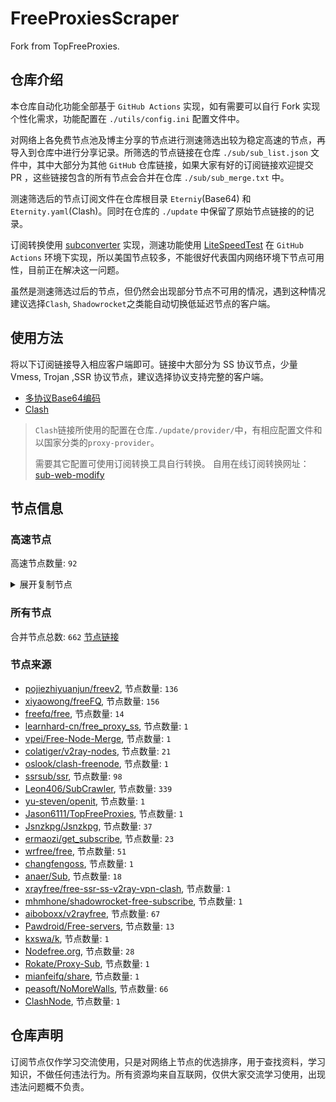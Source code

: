 # FreeProxiesScraper

Fork from TopFreeProxies.

## 仓库介绍
本仓库自动化功能全部基于 `GitHub Actions` 实现，如有需要可以自行 Fork 实现个性化需求，功能配置在 `./utils/config.ini` 配置文件中。

对网络上各免费节点池及博主分享的节点进行测速筛选出较为稳定高速的节点，再导入到仓库中进行分享记录。所筛选的节点链接在仓库 `./sub/sub_list.json` 文件中，其中大部分为其他 `GitHub` 仓库链接，如果大家有好的订阅链接欢迎提交 PR ，这些链接包含的所有节点会合并在仓库 `./sub/sub_merge.txt` 中。

测速筛选后的节点订阅文件在仓库根目录 `Eterniy`(Base64) 和 `Eternity.yaml`(Clash)。同时在仓库的 `./update` 中保留了原始节点链接的的记录。

订阅转换使用 [subconverter](https://github.com/tindy2013/subconverter) 实现，测速功能使用 [LiteSpeedTest](https://github.com/xxf098/LiteSpeedTest) 在 `GitHub Actions` 环境下实现，所以美国节点较多，不能很好代表国内网络环境下节点可用性，目前正在解决这一问题。

虽然是测速筛选过后的节点，但仍然会出现部分节点不可用的情况，遇到这种情况建议选择`Clash`, `Shadowrocket`之类能自动切换低延迟节点的客户端。

## 使用方法
将以下订阅链接导入相应客户端即可。链接中大部分为 SS 协议节点，少量 Vmess, Trojan ,SSR 协议节点，建议选择协议支持完整的客户端。

- [多协议Base64编码](https://raw.githubusercontent.com/caijh/FreeProxiesScraper/master/Eternity)
- [Clash](https://raw.githubusercontent.com/caijh/FreeProxiesScraper/master/Eternity.yaml)

>`Clash`链接所使用的配置在仓库`./update/provider/`中，有相应配置文件和以国家分类的`proxy-provider`。
>
>需要其它配置可使用订阅转换工具自行转换。
>自用在线订阅转换网址：[sub-web-modify](https://sub.v1.mk/)

## 节点信息
### 高速节点
高速节点数量: `92`
<details>
  <summary>展开复制节点</summary>

    ss://YWVzLTI1Ni1jZmI6YW1hem9uc2tyMDU@52.69.160.222:443#%F0%9F%87%B8%F0%9F%87%AC%2013%7C%F0%9F%87%B8%F0%9F%87%AC%20%E7%8B%AE%E5%9F%8E%E7%89%B9%E6%AE%8A%7C%40ripaojiedian
    vmess://eyJ2IjoiMiIsInBzIjoi8J+HrfCfh7AgSEvwn5iIU1NSU1VCXzMxMjgyOTIyMzciLCJhZGQiOiIxMjAuMjMyLjE1My4yNyIsInBvcnQiOiI1ODAwMiIsInR5cGUiOiJub25lIiwiaWQiOiI0MTgwNDhhZi1hMjkzLTRiOTktOWIwYy05OGNhMzU4MGRkMjQiLCJhaWQiOiI2NCIsIm5ldCI6InRjcCIsInBhdGgiOiIvIiwiaG9zdCI6IiIsInRscyI6IiJ9
    ss://YWVzLTI1Ni1jZmI6YW1hem9uc2tyMDU@54.199.66.30:443#%F0%9F%87%AF%F0%9F%87%B5%20JP%F0%9F%98%88SSRSUB_3528396055
    trojan://95b@117.123.144.67:28825?allowInsecure=0&sni=30388d70-6f5c-4d7c-8daa-9d3df7c5c526.9150e878-8296-4798-a172-c3fe66b8dee5.ddnsgeek.com#%F0%9F%87%B0%F0%9F%87%B7%20%E9%9F%A9%E5%9B%BD%2BV2CROSS.COM
    trojan://95b@211.107.201.14:25001?allowInsecure=0&sni=5ae52850-e7f0-481c-8cff-6c1ed17fd9f1.91f1a2e9-9f15-4330-996f-0b6bc7c8fa5b.theworkpc.com#%F0%9F%87%B0%F0%9F%87%B7%20%E9%9F%A9%E5%9B%BD%2BV2CROSS.COM%202
    trojan://2155145a-b1b5-443a-8977-670f6bd10f02@bgroup.node1.t.nodelist-airport.com:50001?allowInsecure=0#%F0%9F%87%AF%F0%9F%87%B5%20%E6%97%A5%E6%9C%AC%2B%E4%B8%9C%E4%BA%ACAmazon%E6%95%B0%E6%8D%AE%E4%B8%AD%E5%BF%83
    trojan://a3ca0380-8a17-403a-a5b3-a9f6e59be193@claw-ali-hkg-1ge.china-next-generation-any-path-smart-route-global.2h.ma:443?allowInsecure=0&sni=claw-ali-hkg-1ge.china-next-generation-any-path-smart-route-global.2h.ma#%F0%9F%87%AD%F0%9F%87%B0%20%E9%A6%99%E6%B8%AF%2B%E9%98%BF%E9%87%8C%E4%BA%91
    trojan://95b@aliyun.2096.us.kg:443?allowInsecure=0&sni=68123106-3e43-4958-b75a-b06e81eabf79.50d88e28-a870-497d-bf87-c20fb6802871.camdvr.org#%F0%9F%87%AD%F0%9F%87%B0%20%E9%A6%99%E6%B8%AF%2B%E7%94%B5%E8%AE%AF%E7%9B%88%E7%A7%91%E6%9C%89%E9%99%90%E5%85%AC%E5%8F%B8
    vmess://eyJ2IjoiMiIsInBzIjoi8J+HqPCfh7Mg5Y+w5rm+XzEyMTMyMDAwMSIsImFkZCI6IjEwMy4xNTkuMjA2LjM1IiwicG9ydCI6IjMxOTQ1IiwidHlwZSI6Im5vbmUiLCJpZCI6ImUyZTUxMWIwLTdkZWYtNGUxYi1kMjM4LTZjYjUzOTFiMmUzZiIsImFpZCI6IjAiLCJuZXQiOiJ3cyIsInBhdGgiOiIvIiwiaG9zdCI6IjEwMy4xNTkuMjA2LjM1IiwidGxzIjoiIn0=
    vmess://eyJ2IjoiMiIsInBzIjoi8J+HqPCfh7Mg5Y+w5rm+XzEyMTMyMDAwMiIsImFkZCI6IjQ1LjEyMS40OC4xOTYiLCJwb3J0IjoiMTAwMDEiLCJ0eXBlIjoibm9uZSIsImlkIjoiMGVkMzU2MjktOTE5YS00ODkxLWJhMGYtMTNjZDE5OGY4NjNiIiwiYWlkIjoiMCIsIm5ldCI6InRjcCIsInBhdGgiOiIvIiwiaG9zdCI6IjEwMy4xNTkuMjA2LjM1IiwidGxzIjoiIn0=
    vmess://eyJ2IjoiMiIsInBzIjoi8J+HqPCfh7Mg5Y+w5rm+XzEyMTMyMDAwNiIsImFkZCI6IjEyMy41OC4xOTcuNzAiLCJwb3J0IjoiNDQzIiwidHlwZSI6Im5vbmUiLCJpZCI6IjRjYTAxOTZjLTA1ZTctNDVlYi05MDM2LTY5MmMyMDFmNDVmYiIsImFpZCI6IjAiLCJuZXQiOiJ3cyIsInBhdGgiOiIvIiwiaG9zdCI6IiIsInRscyI6IiJ9
    vmess://eyJ2IjoiMiIsInBzIjoi8J+HqPCfh7Mg5Y+w5rm+XzEyMTMyMDAwNyIsImFkZCI6IjE1Mi4zMi4xNjcuMTY2IiwicG9ydCI6IjE5NTg4IiwidHlwZSI6Im5vbmUiLCJpZCI6ImUxNjBkMGJhLTViMWEtNDQ4Yy1mY2ZiLTM1YmZjNWMyYjFiNSIsImFpZCI6IjAiLCJuZXQiOiJ0Y3AiLCJwYXRoIjoiLyIsImhvc3QiOiIiLCJ0bHMiOiIifQ==
    vmess://eyJ2IjoiMiIsInBzIjoi8J+HuPCfh6wg5paw5Yqg5Z2hXzEyMTMyMDAwMSIsImFkZCI6IjguMjIyLjIzOS43IiwicG9ydCI6IjMwMzI3IiwidHlwZSI6Im5vbmUiLCJpZCI6ImIzMTNlNjcwLWJmZDQtNGI2Mi1kMzE0LTBkMjk2ZTM2MzE5MiIsImFpZCI6IjAiLCJuZXQiOiJ0Y3AiLCJwYXRoIjoiLyIsImhvc3QiOiIiLCJ0bHMiOiIifQ==
    vmess://eyJ2IjoiMiIsInBzIjoi8J+HuPCfh6wg5paw5Yqg5Z2hXzEyMTMyMDAwNCIsImFkZCI6IjIwNy4xNDguNzcuMjE1IiwicG9ydCI6IjIiLCJ0eXBlIjoibm9uZSIsImlkIjoiNmUyMDgwYmMtMDdiMC00MDQ2LThjNmEtYmI1YTE4ZTEyZjdjIiwiYWlkIjoiMCIsIm5ldCI6IndzIiwicGF0aCI6Ii8iLCJob3N0IjoiIiwidGxzIjoiIn0=
    vmess://eyJ2IjoiMiIsInBzIjoi8J+HuPCfh6wg5paw5Yqg5Z2hXzEyMTMyMDAwOCIsImFkZCI6IjguMjE5LjI0MC4xMjAiLCJwb3J0IjoiMzI5NjkiLCJ0eXBlIjoibm9uZSIsImlkIjoiOTUyNDkwMjAtZmJiNy00NTkyLWVmY2UtNmFkMzk1NGMzZmFkIiwiYWlkIjoiMCIsIm5ldCI6InRjcCIsInBhdGgiOiIvIiwiaG9zdCI6IiIsInRscyI6IiJ9
    vmess://eyJ2IjoiMiIsInBzIjoi8J+HuPCfh6wg5paw5Yqg5Z2hXzEyMTMyMDAwOSIsImFkZCI6IjguMjE5LjU5LjYzIiwicG9ydCI6IjEyNjgxIiwidHlwZSI6Im5vbmUiLCJpZCI6ImNjNThjYmRjLWMzNmYtNDJmNC05MjU0LThmNGZjNTY0MjQ2YiIsImFpZCI6IjAiLCJuZXQiOiJ0Y3AiLCJwYXRoIjoiLyIsImhvc3QiOiIiLCJ0bHMiOiIifQ==
    vmess://eyJ2IjoiMiIsInBzIjoi8J+HuPCfh6wg5paw5Yqg5Z2hXzEyMTMyMDAzNyIsImFkZCI6IjguMjE5LjU5LjIyMiIsInBvcnQiOiI0Njk5OCIsInR5cGUiOiJub25lIiwiaWQiOiI1YzliZWQxYS03MTZiLTQzZTctYzgwNy05ZTA3NTgxODYzNjAiLCJhaWQiOiIwIiwibmV0Ijoid3MiLCJwYXRoIjoiLyIsImhvc3QiOiIiLCJ0bHMiOiIifQ==
    vmess://eyJ2IjoiMiIsInBzIjoi8J+HuPCfh6wg5paw5Yqg5Z2hXzEyMTMyMDA5MCIsImFkZCI6IjE0My40Mi42Ni45IiwicG9ydCI6IjQwNjM3IiwidHlwZSI6Im5vbmUiLCJpZCI6IjdlMzBkMDM5LTE3NTEtNGZiZC1hYTBhLTkxOGIwMzAwMzUxNSIsImFpZCI6IjAiLCJuZXQiOiJ3cyIsInBhdGgiOiIvY2hhbWkiLCJob3N0IjoiIiwidGxzIjoiIn0=
    vmess://eyJ2IjoiMiIsInBzIjoi8J+Hr/Cfh7Ug5pel5pysXzEyMTMyMDAwMSIsImFkZCI6IjEwMy4zNS4xOTAuNjUiLCJwb3J0IjoiNDQzIiwidHlwZSI6Im5vbmUiLCJpZCI6ImVkNTMxZWJlLTQ5NzEtNDdmOS1hODgxLTYzNmQwYjEwMWE0NSIsImFpZCI6IjAiLCJuZXQiOiJ3cyIsInBhdGgiOiIvIiwiaG9zdCI6IiIsInRscyI6IiJ9
    vmess://eyJ2IjoiMiIsInBzIjoi8J+Hr/Cfh7Ug5pel5pysXzEyMTMyMDAwNyIsImFkZCI6IjY0LjE3Ni4zOS4zMSIsInBvcnQiOiI1NjI2MiIsInR5cGUiOiJub25lIiwiaWQiOiI1OTBmMjc0NC1lOWQxLTRmMmMtYTM4NC1kMzViNzM2YmNhNDEiLCJhaWQiOiIwIiwibmV0IjoidGNwIiwicGF0aCI6Ii8iLCJob3N0IjoiIiwidGxzIjoiIn0=
    vmess://eyJ2IjoiMiIsInBzIjoi8J+Hr/Cfh7Ug5pel5pysXzEyMTMyMDAwOSIsImFkZCI6ImtreXgueXlkc2lpLmNvbSIsInBvcnQiOiI4MCIsInR5cGUiOiJub25lIiwiaWQiOiJmMzJmYjYzNy02N2ViLTQ4YmUtOWYyOS00NTIzYzQ3MjBkZTciLCJhaWQiOiIwIiwibmV0Ijoid3MiLCJwYXRoIjoiLyIsImhvc3QiOiJ5eHR3LjY1MTU2OC54eXoiLCJ0bHMiOiIifQ==
    vmess://eyJ2IjoiMiIsInBzIjoi8J+Hr/Cfh7Ug5pel5pysXzEyMTMyMDAyMiIsImFkZCI6IjE0OS4yOC4xOS42MyIsInBvcnQiOiI0MjI4MCIsInR5cGUiOiJub25lIiwiaWQiOiI4MjNjYTBkNC1hN2Y4LTRlOTktODA5MC0yMzUxZjcxOGQxMDYiLCJhaWQiOiIwIiwibmV0IjoidGNwIiwicGF0aCI6Ii8iLCJob3N0IjoieXh0dy42NTE1NjgueHl6IiwidGxzIjoiIn0=
    vmess://eyJ2IjoiMiIsInBzIjoi8J+Hr/Cfh7Ug5pel5pysXzEyMTMyMDAyMyIsImFkZCI6IjQ1Ljc3LjE3Ni4yMTciLCJwb3J0IjoiMTYxNDIiLCJ0eXBlIjoibm9uZSIsImlkIjoiMWY1N2ExY2MtZDM5NS00YmRlLWJmY2YtZjYyYThhNGY5NTU5IiwiYWlkIjoiMCIsIm5ldCI6InRjcCIsInBhdGgiOiIvIiwiaG9zdCI6Inl4dHcuNjUxNTY4Lnh5eiIsInRscyI6IiJ9
    vmess://eyJ2IjoiMiIsInBzIjoi8J+Hr/Cfh7Ug5pel5pysXzEyMTMyMDAyNCIsImFkZCI6IjEzOS4xODAuMjAyLjIxMyIsInBvcnQiOiI0MjQzNCIsInR5cGUiOiJub25lIiwiaWQiOiJkOWE3YzUyOS1mOThiLTQyOWItZWIyNi1jOTA5NzljOTEwYTMiLCJhaWQiOiIwIiwibmV0IjoidGNwIiwicGF0aCI6Ii8iLCJob3N0IjoieXh0dy42NTE1NjgueHl6IiwidGxzIjoiIn0=
    vmess://eyJ2IjoiMiIsInBzIjoi8J+Hr/Cfh7Ug5pel5pysXzEyMTMyMDAyNSIsImFkZCI6IjEzOS4xNjIuMTI1Ljk3IiwicG9ydCI6IjQ5NDk5IiwidHlwZSI6Im5vbmUiLCJpZCI6IjNjZTFkMmUzLTBlMWItNGIwMC05MjFiLWZjYzBmOGFiZTFmNiIsImFpZCI6IjAiLCJuZXQiOiJ0Y3AiLCJwYXRoIjoiLyIsImhvc3QiOiJ5eHR3LjY1MTU2OC54eXoiLCJ0bHMiOiIifQ==
    vmess://eyJ2IjoiMiIsInBzIjoi8J+Hr/Cfh7Ug5pel5pysXzEyMTMyMDAyNyIsImFkZCI6IjE3Mi4xMDUuMjI2LjE2NiIsInBvcnQiOiIzNjE3MyIsInR5cGUiOiJub25lIiwiaWQiOiI1ZGU4MDhkMS1iNzA3LTQ2MmMtODNmMy02ODczOTUwNGFkNzAiLCJhaWQiOiIwIiwibmV0IjoidGNwIiwicGF0aCI6Ii8iLCJob3N0IjoieXh0dy42NTE1NjgueHl6IiwidGxzIjoiIn0=
    vmess://eyJ2IjoiMiIsInBzIjoi8J+Hr/Cfh7Ug5pel5pysXzEyMTMyMDAyOCIsImFkZCI6IjIwMi4xODIuMTA3LjUyIiwicG9ydCI6IjEyNjI2IiwidHlwZSI6Im5vbmUiLCJpZCI6IjRiMDFlNTE3LWY5OGEtNGRiZC04MDJiLTAyMzMwMmFmYzJmNyIsImFpZCI6IjAiLCJuZXQiOiJ0Y3AiLCJwYXRoIjoiLyIsImhvc3QiOiJ5eHR3LjY1MTU2OC54eXoiLCJ0bHMiOiIifQ==
    vmess://eyJ2IjoiMiIsInBzIjoi8J+Hr/Cfh7Ug5pel5pysXzEyMTMyMDAyOSIsImFkZCI6IjEzOS4xNjIuOTAuMTcwIiwicG9ydCI6IjI5NDc1IiwidHlwZSI6Im5vbmUiLCJpZCI6ImQ5ZGM1MDZiLTliY2YtNDk3ZS1lYTExLTUzYzM2OWUyYjM0MyIsImFpZCI6IjAiLCJuZXQiOiJ0Y3AiLCJwYXRoIjoiLyIsImhvc3QiOiJ5eHR3LjY1MTU2OC54eXoiLCJ0bHMiOiIifQ==
    vmess://eyJ2IjoiMiIsInBzIjoi8J+Hr/Cfh7Ug5pel5pysXzEyMTMyMDAzOCIsImFkZCI6IjEzOC4yLjQ0LjIxMSIsInBvcnQiOiIyMDA4MSIsInR5cGUiOiJub25lIiwiaWQiOiI1OTNiODUyNS0wYzQ4LTRiMGYtZDlhZi0yZDczYTkxNDg5NzMiLCJhaWQiOiI2NCIsIm5ldCI6InRjcCIsInBhdGgiOiIvIiwiaG9zdCI6Inl4dHcuNjUxNTY4Lnh5eiIsInRscyI6IiJ9
    vmess://eyJ2IjoiMiIsInBzIjoi8J+Hr/Cfh7Ug5pel5pysXzEyMTMyMDA0NSIsImFkZCI6IjE2Ny4xNzkuODMuMTM4IiwicG9ydCI6IjM2MDEzIiwidHlwZSI6Im5vbmUiLCJpZCI6Ijk3NzAwMzcyLTA3ZDAtNGUxMC1kYjk2LTkzNzg0NGYzMGE1MCIsImFpZCI6IjAiLCJuZXQiOiJ0Y3AiLCJwYXRoIjoiLyIsImhvc3QiOiJ5eHR3LjY1MTU2OC54eXoiLCJ0bHMiOiIifQ==
    vmess://eyJ2IjoiMiIsInBzIjoi8J+Hr/Cfh7Ug5pel5pysXzEyMTMyMDA1MSIsImFkZCI6IjQ1Ljg4LjQzLjE0MyIsInBvcnQiOiI1MTgwMSIsInR5cGUiOiJub25lIiwiaWQiOiI0MTgwNDhhZi1hMjkzLTRiOTktOWIwYy05OGNhMzU4MGRkMjQiLCJhaWQiOiI2NCIsIm5ldCI6InRjcCIsInBhdGgiOiIvIiwiaG9zdCI6Inl4dHcuNjUxNTY4Lnh5eiIsInRscyI6IiJ9
    vmess://eyJ2IjoiMiIsInBzIjoi8J+Hr/Cfh7Ug5pel5pysXzEyMTMyMDA1NCIsImFkZCI6IjQ1Ljg4LjQzLjE2MyIsInBvcnQiOiI1MTgwMSIsInR5cGUiOiJub25lIiwiaWQiOiI0MTgwNDhhZi1hMjkzLTRiOTktOWIwYy05OGNhMzU4MGRkMjQiLCJhaWQiOiI2NCIsIm5ldCI6InRjcCIsInBhdGgiOiIvIiwiaG9zdCI6Inl4dHcuNjUxNTY4Lnh5eiIsInRscyI6IiJ9
    vmess://eyJ2IjoiMiIsInBzIjoi8J+HrfCfh7Ag6aaZ5rivXzEyMTMyMDAwMSIsImFkZCI6IjExNS4xMjYuNTAuMTExIiwicG9ydCI6IjE2Mzk5IiwidHlwZSI6Im5vbmUiLCJpZCI6IjBhODI0NjYwLThiMTctNDY2NS1kMmI0LWE4NmM3ZjE1ZDMyYSIsImFpZCI6IjAiLCJuZXQiOiJ0Y3AiLCJwYXRoIjoiLyIsImhvc3QiOiJ5eHR3LjY1MTU2OC54eXoiLCJ0bHMiOiIifQ==
    vmess://eyJ2IjoiMiIsInBzIjoi8J+HrfCfh7Ag6aaZ5rivXzEyMTMyMDAwOCIsImFkZCI6IjkxLjE0OS4yMzYuNzAiLCJwb3J0IjoiNTk2MzgiLCJ0eXBlIjoibm9uZSIsImlkIjoiOWZjZWMzMWQtNDBhYS00Zjk4LThjNDctMDI5NjA4NGZlM2ZmIiwiYWlkIjoiMCIsIm5ldCI6InRjcCIsInBhdGgiOiIvIiwiaG9zdCI6Inl4dHcuNjUxNTY4Lnh5eiIsInRscyI6IiJ9
    vmess://eyJ2IjoiMiIsInBzIjoi8J+HrfCfh7Ag6aaZ5rivXzEyMTMyMDAxMiIsImFkZCI6IjQ3LjI0Mi43Ni4xMjUiLCJwb3J0IjoiNDU2MzEiLCJ0eXBlIjoibm9uZSIsImlkIjoiZjE3ZDFhOTktNWIzYS00M2RhLWU1OWEtYWQ1NWNiYTg1YzI3IiwiYWlkIjoiMCIsIm5ldCI6IndzIiwicGF0aCI6Ii8iLCJob3N0IjoiIiwidGxzIjoiIn0=
    vmess://eyJ2IjoiMiIsInBzIjoi8J+HrfCfh7Ag6aaZ5rivMDF75LyY5YyWMXxWMnJheX0iLCJhZGQiOiJoazEuYXdzbGNuLmluZm8iLCJwb3J0IjoiMjUyNDIiLCJ0eXBlIjoibm9uZSIsImlkIjoiMjQzZWFiNTItOWFjMS00MDVjLTg4N2MtZWIxMTJjMDk4NWI4IiwiYWlkIjoiMCIsIm5ldCI6IndzIiwicGF0aCI6Ii8iLCJob3N0IjoiaGsxLmF3c2xjbi5pbmZvIiwidGxzIjoiIn0=
    vmess://eyJ2IjoiMiIsInBzIjoi8J+HrfCfh7Ag6aaZ5rivMDV75LyY5YyWMXxWMnJheX0iLCJhZGQiOiJoazEuYXdzbGNuLmluZm8iLCJwb3J0IjoiMjUyNDQiLCJ0eXBlIjoibm9uZSIsImlkIjoiMjQzZWFiNTItOWFjMS00MDVjLTg4N2MtZWIxMTJjMDk4NWI4IiwiYWlkIjoiMCIsIm5ldCI6IndzIiwicGF0aCI6Ii8iLCJob3N0IjoiaGsxLmF3c2xjbi5pbmZvIiwidGxzIjoiIn0=
    vmess://eyJ2IjoiMiIsInBzIjoi8J+Hr/Cfh7Ug5pel5pysNS1XQVAiLCJhZGQiOiJjdS5hd3NsY24uaW5mbyIsInBvcnQiOiIyNTI3OCIsInR5cGUiOiJub25lIiwiaWQiOiIyNDNlYWI1Mi05YWMxLTQwNWMtODg3Yy1lYjExMmMwOTg1YjgiLCJhaWQiOiIwIiwibmV0Ijoid3MiLCJwYXRoIjoiLyIsImhvc3QiOiJjdS5hd3NsY24uaW5mbyIsInRscyI6IiJ9
    ss://YWVzLTI1Ni1jZmI6YW1hem9uc2tyMDU@34.219.132.251:443#%F0%9F%87%B0%F0%9F%87%B7%20_US_%E7%BE%8E%E5%9B%BD-%3E%F0%9F%87%B0%F0%9F%87%B7_KR_%E9%9F%A9%E5%9B%BD
    ss://YWVzLTI1Ni1jZmI6cXdlclJFV1FAQA@108.181.1.245:4231#%F0%9F%87%B0%F0%9F%87%B7%20_CA_%E5%8A%A0%E6%8B%BF%E5%A4%A7-%3E%F0%9F%87%B0%F0%9F%87%B7_KR_%E9%9F%A9%E5%9B%BD
    vmess://eyJ2IjoiMiIsInBzIjoi8J+HuPCfh6wgZ2l0aHViLmNvbS9mcmVlZnEgLSDmlrDliqDlnaFPVkggOCIsImFkZCI6IjEzOS45OS45MS45NSIsInBvcnQiOiI0NDMiLCJ0eXBlIjoibm9uZSIsImlkIjoiYzAxNTY0NTEtNGVmYi00NWUyLTg0ZmMtOGQzMTVjNDY1MGRiIiwiYWlkIjoiMzIiLCJuZXQiOiJ0Y3AiLCJwYXRoIjoiLyIsImhvc3QiOiJjdS5hd3NsY24uaW5mbyIsInRscyI6IiJ9
    vmess://eyJ2IjoiMiIsInBzIjoi8J+Hr/Cfh7UgZ2l0aHViLmNvbS9mcmVlZnEgLSDml6XmnKzkuJzkuqxMaW5vZGXmlbDmja7kuK3lv4MgMTYiLCJhZGQiOiIxNzIuMTA1LjIxOS4xOCIsInBvcnQiOiI0NDMiLCJ0eXBlIjoibm9uZSIsImlkIjoiOTI3MDk0ZDMtZDY3OC00NzYzLTg1OTEtZTI0MGQwYmNhZTg3IiwiYWlkIjoiMCIsIm5ldCI6IndzIiwicGF0aCI6Ii8iLCJob3N0IjoiIiwidGxzIjoidGxzIn0=
    vmess://eyJ2IjoiMiIsInBzIjoi8J+Hr/Cfh7UgZ2l0aHViLmNvbS9mcmVlZnEgLSDml6XmnKzkuJzkuqxQRUcgVEVDSCAxOCIsImFkZCI6IjEwNC4yMzMuMjQwLjU5IiwicG9ydCI6IjQ0MyIsInR5cGUiOiJub25lIiwiaWQiOiI0MTgwNDhhZi1hMjkzLTRiOTktOWIwYy05OGNhMzU4MGRkMjQiLCJhaWQiOiI2NCIsIm5ldCI6IndzIiwicGF0aCI6Ii8iLCJob3N0IjoiMTA0LjIzMy4yNDAuNTkiLCJ0bHMiOiJ0bHMifQ==
    vmess://eyJ2IjoiMiIsInBzIjoi8J+Hr/Cfh7UgZ2l0aHViLmNvbS9mcmVlZnEgLSDml6XmnKwgIDQ4IiwiYWRkIjoiMTQ2LjU2LjQwLjExNyIsInBvcnQiOiIyNzY3NSIsInR5cGUiOiJub25lIiwiaWQiOiIwNTNjYTBmNC0wNTdlLTQ5M2QtYWQzMC01YmE1MWYwMGY1OWMiLCJhaWQiOiIwIiwibmV0Ijoid3MiLCJwYXRoIjoiLyIsImhvc3QiOiIiLCJ0bHMiOiIifQ==
    vmess://eyJ2IjoiMiIsInBzIjoiVVNfMTciLCJhZGQiOiI2OC4xODMuMTI5LjE5NyIsInBvcnQiOiI4MDgwIiwidHlwZSI6Im5vbmUiLCJpZCI6IjE1N2FiMjRjLTJmMDItNDRkMi1iMjExLTZkNzA2MTJjOWY2NCIsImFpZCI6IjAiLCJuZXQiOiJ3cyIsInBhdGgiOiIvY2N0djEzL2hkLm0zdTgiLCJob3N0IjoiNjguMTgzLjEyOS4xOTciLCJ0bHMiOiIifQ==
    trojan://telegram-id-directvpn@3.64.17.216:22222?allowInsecure=0&sni=trojan.burgerip.co.uk#%F0%9F%87%BA%F0%9F%87%B8%20%E7%BE%8E%E5%9B%BD%2BAmazon%2BEC2%E6%9C%8D%E5%8A%A1%E5%99%A8%202
    trojan://telegram-id-privatevpns@3.64.191.45:22222?allowInsecure=0&sni=sni=trojan.burgerip.co.uk#%F0%9F%87%BA%F0%9F%87%B8%20%E7%BE%8E%E5%9B%BD%2BAmazon%2BEC2%E6%9C%8D%E5%8A%A1%E5%99%A8%203
    trojan://telegram-id-privatevpns@3.67.211.46:22222?allowInsecure=0&sni=trojan.burgerip.co.uk#%F0%9F%87%BA%F0%9F%87%B8%20%E7%BE%8E%E5%9B%BD%2BAmazon%2BEC2%E6%9C%8D%E5%8A%A1%E5%99%A8%204
    trojan://telegram-id-directvpn@3.78.23.212:22222?allowInsecure=0&sni=trojan.burgerip.co.uk#%F0%9F%87%BA%F0%9F%87%B8%20%E7%BE%8E%E5%9B%BD%2BAmazon%2BEC2%E6%9C%8D%E5%8A%A1%E5%99%A8%205
    trojan://telegram-id-privatevpns@13.36.4.38:22222?allowInsecure=0&sni=trojan.burgerip.co.uk#%F0%9F%87%BA%F0%9F%87%B8%20%E7%BE%8E%E5%9B%BD%2BAmazon%E6%95%B0%E6%8D%AE%E4%B8%AD%E5%BF%83
    trojan://telegram-id-privatevpns@18.169.245.178:22222?allowInsecure=0&sni=trojan.burgerip.co.uk#%F0%9F%87%BA%F0%9F%87%B8%20%E7%BE%8E%E5%9B%BD%2BAmazon%E6%95%B0%E6%8D%AE%E4%B8%AD%E5%BF%83%202
    trojan://telegram-id-privatevpns@18.175.105.52:22222?allowInsecure=0&sni=trojan.burgerip.co.uk#%F0%9F%87%BA%F0%9F%87%B8%20%E7%BE%8E%E5%9B%BD%2BAmazon%E6%95%B0%E6%8D%AE%E4%B8%AD%E5%BF%83%203
    trojan://bpb-trojan@104.17.147.22:2053?allowInsecure=0&sni=bPB-worker-PANeL1-e4p.paGes.DeV#%F0%9F%87%BA%F0%9F%87%B8%20%E7%BE%8E%E5%9B%BD%2BCloudFlare%E8%8A%82%E7%82%B9
    trojan://bpb-trojan@104.19.35.14:443?allowInsecure=0&sni=BPB-wOrkeR-pANel1-E4P.pageS.DeV#%F0%9F%87%BA%F0%9F%87%B8%20%E7%BE%8E%E5%9B%BD%2BCloudFlare%E8%8A%82%E7%82%B9%202
    trojan://Trevely@108.162.193.110:443?allowInsecure=0&sni=trojan.trevely.us.kg#%F0%9F%87%BA%F0%9F%87%B8%20%E7%BE%8E%E5%9B%BD%2BCloudFlare%E8%8A%82%E7%82%B9%203
    trojan://auto@162.159.136.232:8443?allowInsecure=0&sni=e9464f45.trauma-2r4.pages.dev#%F0%9F%87%BA%F0%9F%87%B8%20%E7%BE%8E%E5%9B%BD%2BCloudFlare%E8%8A%82%E7%82%B9%204
    trojan://tg-dns68@162.159.153.8:443?allowInsecure=0&sni=vip.putata.eu.org#%F0%9F%87%BA%F0%9F%87%B8%20%E7%BE%8E%E5%9B%BD%2BCloudFlare%E8%8A%82%E7%82%B9%205
    trojan://Trevely@172.64.33.110:443?allowInsecure=0&sni=trojan.trevely.us.kg#%F0%9F%87%BA%F0%9F%87%B8%20%E7%BE%8E%E5%9B%BD%2BCloudFlare%E8%8A%82%E7%82%B9%206
    trojan://trojan@172.67.130.66:443?allowInsecure=0&sni=test-a23.pages.dev#%F0%9F%87%BA%F0%9F%87%B8%20%E7%BE%8E%E5%9B%BD%2BCloudFlare%E8%8A%82%E7%82%B9%207
    trojan://Trevely@173.245.59.110:443?allowInsecure=0&sni=trojan.trevely.us.kg#%F0%9F%87%BA%F0%9F%87%B8%20%E7%BE%8E%E5%9B%BD%2BCloudFlare%E8%8A%82%E7%82%B9%208
    trojan://95b@65.75.194.43:10511?allowInsecure=0&sni=2022585a-86a7-4231-b3a0-eeda14f77f4d.8f18237c-8e5f-4ffb-a434-1b2948c87be3.ddnsfree.com#%F0%9F%87%BA%F0%9F%87%B8%20%E7%BE%8E%E5%9B%BD%2BV2CROSS.COM
    trojan://telegram-id-directvpn@13.51.247.95:22222?allowInsecure=0&sni=trojan.burgerip.co.uk#%F0%9F%87%BA%F0%9F%87%B8%20%E7%BE%8E%E5%9B%BD%2BXerox
    trojan://telegram-id-privatevpns@13.60.132.40:22222?allowInsecure=0&sni=trojan.burgerip.co.uk#%F0%9F%87%BA%F0%9F%87%B8%20%E7%BE%8E%E5%9B%BD%2BXerox%202
    trojan://telegram-id-directvpn@18.216.168.34:22222?allowInsecure=0&sni=trojan.burgerip.co.uk#%F0%9F%87%BA%F0%9F%87%B8%20%E7%BE%8E%E5%9B%BD%2B%E4%BF%84%E4%BA%A5%E4%BF%84%E5%B7%9E%E9%83%BD%E6%9F%8F%E6%9E%97Amazon%E6%95%B0%E6%8D%AE%E4%B8%AD%E5%BF%83
    trojan://cf13832b-4ca0-4fee-8e85-2b2411104e75@us004.421421.xyz:20230?allowInsecure=0&sni=421421.xyz#%F0%9F%87%BA%F0%9F%87%B8%20%E7%BE%8E%E5%9B%BD%2B%E4%BF%84%E5%8B%92%E5%86%88%E5%B7%9E%E6%B3%A2%E7%89%B9%E5%85%B0Amazon%E6%95%B0%E6%8D%AE%E4%B8%AD%E5%BF%83
    trojan://telegram-id-directvpn@54.86.248.206:22222?allowInsecure=0&sni=trojan.burgerip.co.uk#%F0%9F%87%BA%F0%9F%87%B8%20%E7%BE%8E%E5%9B%BD%2B%E5%BC%97%E5%90%89%E5%B0%BC%E4%BA%9A%E5%B7%9E%E9%98%BF%E4%BB%80%E6%9C%ACAmazon%E6%95%B0%E6%8D%AE%E4%B8%AD%E5%BF%83
    trojan://telegram-id-privatevpns@16.171.91.51:22222?allowInsecure=0&sni=trojan.burgerip.co.uk#%F0%9F%87%BA%F0%9F%87%B8%20%E7%BE%8E%E5%9B%BD%2B%E6%83%A0%E6%99%AEHP
    ss://YWVzLTI1Ni1jZmI6cXdlclJFV1FAQA@168.126.234.232:25415#0%7C--7
    ss://YWVzLTI1Ni1jZmI6OVh3WXlac0s4U056UUR0WQ@217.30.10.18:9059#%F0%9F%87%B7%F0%9F%87%BA%20_RU_%E4%BF%84%E7%BD%97%E6%96%AF
    vmess://eyJ2IjoiMiIsInBzIjoiQ0jwn5iIU1NSU1VCXzQzMTk0MTAzMyIsImFkZCI6IjQ3LjExNi4xNzMuNzYiLCJwb3J0IjoiNTAwMDIiLCJ0eXBlIjoibm9uZSIsImlkIjoiNDE4MDQ4YWYtYTI5My00Yjk5LTliMGMtOThjYTM1ODBkZDI0IiwiYWlkIjoiNjQiLCJuZXQiOiJ0Y3AiLCJwYXRoIjoiLyIsImhvc3QiOiJ0cm9qYW4uYnVyZ2VyaXAuY28udWsiLCJ0bHMiOiIifQ==
    vmess://eyJ2IjoiMiIsInBzIjoiVU3wn5iIU1NSU1VCXzM4OTE4OTkyMSIsImFkZCI6IjE3Mi42NC4xNjcuMTAiLCJwb3J0IjoiMjA4MiIsInR5cGUiOiJub25lIiwiaWQiOiI1ZjNmMDlhZC04OWNiLTRlOTQtYTdhZC1hYTgyMzk5MTM1NTUiLCJhaWQiOiIwIiwibmV0Ijoid3MiLCJwYXRoIjoiZ2l0aHViLmNvbS9BbHZpbjk5OTkiLCJob3N0IjoiaXAyNi42OTI5MTk4Lnh5eiIsInRscyI6IiJ9
    vmess://eyJ2IjoiMiIsInBzIjoiVU3wn5iIU1NSU1VCXzI2NzcwOTg0NzgiLCJhZGQiOiIxMDQuMTYuMTU1LjEwIiwicG9ydCI6IjgwIiwidHlwZSI6Im5vbmUiLCJpZCI6ImU2NTQzMzE5LTA1NzQtNDJhYy1iNzc4LTFjNDMyNWQ2MjZmNSIsImFpZCI6IjAiLCJuZXQiOiJ3cyIsInBhdGgiOiIvIiwiaG9zdCI6ImNodW5jaHVhbi5rZWppeGlhb3FpNjY2LnN0b3JlIiwidGxzIjoiIn0=
    vmess://eyJ2IjoiMiIsInBzIjoiT3RoZXLwn5iIU1NSU1VCXzE4NzM5MTU3MjciLCJhZGQiOiIxMTIuMTMyLjIxMi4xOSIsInBvcnQiOiI1MDAwNCIsInR5cGUiOiJub25lIiwiaWQiOiI0MTgwNDhhZi1hMjkzLTRiOTktOWIwYy05OGNhMzU4MGRkMjQiLCJhaWQiOiI2NCIsIm5ldCI6InRjcCIsInBhdGgiOiIvIiwiaG9zdCI6ImNodW5jaHVhbi5rZWppeGlhb3FpNjY2LnN0b3JlIiwidGxzIjoiIn0=
    vmess://eyJ2IjoiMiIsInBzIjoiVU3wn5iIU1NSU1VCXzM5Mjg3MzMzNjAiLCJhZGQiOiIxMDQuMTkuNDguMjM2IiwicG9ydCI6IjgwIiwidHlwZSI6Im5vbmUiLCJpZCI6ImU2NTQzMzE5LTA1NzQtNDJhYy1iNzc4LTFjNDMyNWQ2MjZmNSIsImFpZCI6IjAiLCJuZXQiOiJ3cyIsInBhdGgiOiIvIiwiaG9zdCI6ImNodW5jaHVhbi5rZWppeGlhb3FpNjY2LnN0b3JlIiwidGxzIjoiIn0=
    vmess://eyJ2IjoiMiIsInBzIjoiQ0jwn5iIU1NSU1VCXzM1NzQzMzk2MDUiLCJhZGQiOiI0Ny45Mi4xNTIuMTY5IiwicG9ydCI6IjUwMDAyIiwidHlwZSI6Im5vbmUiLCJpZCI6IjQxODA0OGFmLWEyOTMtNGI5OS05YjBjLTk4Y2EzNTgwZGQyNCIsImFpZCI6IjY0IiwibmV0IjoidGNwIiwicGF0aCI6Ii8iLCJob3N0IjoiY2h1bmNodWFuLmtlaml4aWFvcWk2NjYuc3RvcmUiLCJ0bHMiOiIifQ==
    vmess://eyJ2IjoiMiIsInBzIjoi8J+HuvCfh7ggQW1lcmljYXPwn5iIU1NSU1VCXzMzOTExNjEwODAiLCJhZGQiOiIxMDQuMTkuNDUuNDIiLCJwb3J0IjoiMjA4MiIsInR5cGUiOiJub25lIiwiaWQiOiI1ZjNmMDlhZC04OWNiLTRlOTQtYTdhZC1hYTgyMzk5MTM1NTUiLCJhaWQiOiIwIiwibmV0Ijoid3MiLCJwYXRoIjoiZ2l0aHViLmNvbS9BbHZpbjk5OTkiLCJob3N0IjoiaXAxOS42OTI5MTk4Lnh5eiIsInRscyI6IiJ9
    vmess://eyJ2IjoiMiIsInBzIjoiVU3wn5iIU1NSU1VCXzIwMDQwMjYwOTkiLCJhZGQiOiIxODMuMjM2LjUxLjIzIiwicG9ydCI6IjUyMTEyIiwidHlwZSI6Im5vbmUiLCJpZCI6IjQxODA0OGFmLWEyOTMtNGI5OS05YjBjLTk4Y2EzNTgwZGQyNCIsImFpZCI6IjY0IiwibmV0IjoidGNwIiwicGF0aCI6ImdpdGh1Yi5jb20vQWx2aW45OTk5IiwiaG9zdCI6ImlwMTkuNjkyOTE5OC54eXoiLCJ0bHMiOiIifQ==
    vmess://eyJ2IjoiMiIsInBzIjoi8J+HuvCfh7ggQW1lcmljYXPwn5iIU1NSU1VCXzEzNTgxODczNTEiLCJhZGQiOiJ3d3cudmlzYS5jb20iLCJwb3J0IjoiMjA5NSIsInR5cGUiOiJub25lIiwiaWQiOiIxOGQ5NjE5MC1jMTBmLTQ0OGYtYTgyYS0yZDM2ZGY1YzNjZGUiLCJhaWQiOiIwIiwibmV0Ijoid3MiLCJwYXRoIjoiZ2l0aHViLmNvbS9BbHZpbjk5OTkiLCJob3N0IjoiaXAyLjYwMTY3MjUueHl6IiwidGxzIjoiIn0=
    vmess://eyJ2IjoiMiIsInBzIjoi8J+HuvCfh7ggQW1lcmljYXPwn5iIU1NSU1VCXzI3ODA1ODgzNjciLCJhZGQiOiIxNjIuMTU5LjE0MC44OSIsInBvcnQiOiIyMDgyIiwidHlwZSI6Im5vbmUiLCJpZCI6IjVmM2YwOWFkLTg5Y2ItNGU5NC1hN2FkLWFhODIzOTkxMzU1NSIsImFpZCI6IjAiLCJuZXQiOiJ3cyIsInBhdGgiOiJnaXRodWIuY29tL0FsdmluOTk5OSIsImhvc3QiOiJpcDMuNjkyOTE5OC54eXoiLCJ0bHMiOiIifQ==
    vmess://eyJ2IjoiMiIsInBzIjoiVU3wn5iIU1NSU1VCXzI0ODc3NjgwMTAiLCJhZGQiOiIxNzIuNjQuMTY3LjM1IiwicG9ydCI6IjIwOTUiLCJ0eXBlIjoibm9uZSIsImlkIjoiMThkOTYxOTAtYzEwZi00NDhmLWE4MmEtMmQzNmRmNWMzY2RlIiwiYWlkIjoiMCIsIm5ldCI6IndzIiwicGF0aCI6Ii9naXRodWIuY29tL0FsdmluOTk5OSIsImhvc3QiOiJpcDExLjYwMTY3MjUueHl6IiwidGxzIjoiIn0=
    vmess://eyJ2IjoiMiIsInBzIjoiRXVyb/CfmIhTU1JTVUJfMzIyNTM0MjcxMSIsImFkZCI6IjExMi4xMzIuMjE1LjEyIiwicG9ydCI6IjUwMDAyIiwidHlwZSI6Im5vbmUiLCJpZCI6IjQxODA0OGFmLWEyOTMtNGI5OS05YjBjLTk4Y2EzNTgwZGQyNCIsImFpZCI6IjY0IiwibmV0IjoidGNwIiwicGF0aCI6Ii9naXRodWIuY29tL0FsdmluOTk5OSIsImhvc3QiOiJpcDExLjYwMTY3MjUueHl6IiwidGxzIjoiIn0=
    vmess://eyJ2IjoiMiIsInBzIjoiT3RoZXLwn5iIU1NSU1VCXzI1Nzg1ODExMjgiLCJhZGQiOiI0Ny4xMDQuMTg2LjEzMyIsInBvcnQiOiI1MDAwMiIsInR5cGUiOiJub25lIiwiaWQiOiI0MTgwNDhhZi1hMjkzLTRiOTktOWIwYy05OGNhMzU4MGRkMjQiLCJhaWQiOiI2NCIsIm5ldCI6InRjcCIsInBhdGgiOiIvZ2l0aHViLmNvbS9BbHZpbjk5OTkiLCJob3N0IjoiaXAxMS42MDE2NzI1Lnh5eiIsInRscyI6IiJ9
    vmess://eyJ2IjoiMiIsInBzIjoi8J+HuvCfh7ggQW1lcmljYXPwn5iIU1NSU1VCXzUxODYxMDY3OSIsImFkZCI6InNpbmdhcG9yZS5jb20iLCJwb3J0IjoiMjA4MiIsInR5cGUiOiJub25lIiwiaWQiOiI1ZjNmMDlhZC04OWNiLTRlOTQtYTdhZC1hYTgyMzk5MTM1NTUiLCJhaWQiOiIwIiwibmV0Ijoid3MiLCJwYXRoIjoiZ2l0aHViLmNvbS9BbHZpbjk5OTkiLCJob3N0IjoiaXAyNi42OTI5MTk4Lnh5eiIsInRscyI6IiJ9
    vmess://eyJ2IjoiMiIsInBzIjoi8J+Ht/Cfh7ogUlXwn5iIU1NSU1VCXzQzMjgzMzE2NyIsImFkZCI6IjE5NC44Ny4zMS4xNjAiLCJwb3J0IjoiODA4MSIsInR5cGUiOiJub25lIiwiaWQiOiJhN2UwMGMyZi00MTFhLTQzOGYtOTExOS0wZjAyMmE4NWE1ZTMiLCJhaWQiOiIwIiwibmV0IjoidGNwIiwicGF0aCI6ImdpdGh1Yi5jb20vQWx2aW45OTk5IiwiaG9zdCI6ImlwMjYuNjkyOTE5OC54eXoiLCJ0bHMiOiIifQ==
    ss://Y2hhY2hhMjAtaWV0Zi1wb2x5MTMwNTpjdklJODVUclc2bjBPR3lmcEhWUzF1@45.87.175.181:8080#Euro%F0%9F%98%88SSRSUB_125949122
    ss://Y2hhY2hhMjAtaWV0Zi1wb2x5MTMwNTo0YTJyZml4b3BoZGpmZmE4S1ZBNEFh@45.87.175.154:8080#Euro%F0%9F%98%88SSRSUB_2663973607
    ss://Y2hhY2hhMjAtaWV0Zi1wb2x5MTMwNTo1Y3A5WjNpV25KWjI@205.134.180.150:443#UM%F0%9F%98%88SSRSUB_108119541
    ss://Y2hhY2hhMjAtaWV0Zi1wb2x5MTMwNToyODUyYzE2NC0xYTViLTQ2MjgtYjY2OC0zNTU0YzdhYTQ0NTM@61.172.235.22:11001#CH%F0%9F%98%88SSRSUB_1834157617
    ss://Y2hhY2hhMjAtaWV0Zi1wb2x5MTMwNTo5NmE4YzI0My0wMjE5LTQwM2UtYjhmYS1mNDhmNjk2NDM1ZTE@iepl1.nezha.tech:33577#CH%F0%9F%98%88SSRSUB_3783732564
    ss://Y2hhY2hhMjAtaWV0Zi1wb2x5MTMwNTpiNDBmYjU2Yy1mNTM4LTRiZjItOTUxZS1iNjQ1ZjQ4Yjk5Mzc@hzhz1.sssyun.xyz:39202#CH%F0%9F%98%88SSRSUB_1647550822
    ss://Y2hhY2hhMjAtaWV0Zi1wb2x5MTMwNTo0YTJyZml4b3BoZGpmZmE4S1ZBNEFh@beesyar.org:8080#Euro%F0%9F%98%88SSRSUB_1145647923
    


</details>

### 所有节点
合并节点总数: `662`
[节点链接](https://raw.githubusercontent.com/caijh/TopFreeProxies/master/sub/sub_merge_base64.txt)

### 节点来源
- [pojiezhiyuanjun/freev2](https://github.com/pojiezhiyuanjun/freev2), 节点数量: `136`
- [xiyaowong/freeFQ](https://github.com/xiyaowong/freeFQ), 节点数量: `156`
- [freefq/free](https://github.com/freefq/free), 节点数量: `14`
- [learnhard-cn/free_proxy_ss](https://github.com/learnhard-cn/free_proxy_ss), 节点数量: `1`
- [vpei/Free-Node-Merge](https://github.com/vpei/Free-Node-Merge), 节点数量: `1`
- [colatiger/v2ray-nodes](https://github.com/colatiger/v2ray-nodes), 节点数量: `21`
- [oslook/clash-freenode](https://github.com/oslook/clash-freenode), 节点数量: `1`
- [ssrsub/ssr](https://github.com/ssrsub/ssr), 节点数量: `98`
- [Leon406/SubCrawler](https://github.com/Leon406/SubCrawler), 节点数量: `339`
- [yu-steven/openit](https://github.com/yu-steven/openit), 节点数量: `1`
- [Jason6111/TopFreeProxies](https://github.com/Jason6111/TopFreeProxies), 节点数量: `1`
- [Jsnzkpg/Jsnzkpg](https://github.com/Jsnzkpg/Jsnzkpg), 节点数量: `37`
- [ermaozi/get_subscribe](https://github.com/ermaozi/get_subscribe), 节点数量: `23`
- [wrfree/free](https://github.com/wrfree/free), 节点数量: `51`
- [changfengoss](https://github.com/ronghuaxueleng/get_v2), 节点数量: `1`
- [anaer/Sub](https://github.com/anaer/Sub), 节点数量: `18`
- [xrayfree/free-ssr-ss-v2ray-vpn-clash](https://github.com/xrayfree/free-ssr-ss-v2ray-vpn-clash), 节点数量: `1`
- [mhmhone/shadowrocket-free-subscribe](https://github.com/mhmhone/shadowrocket-free-subscribe), 节点数量: `1`
- [aiboboxx/v2rayfree](https://github.com/aiboboxx/v2rayfree), 节点数量: `67`
- [Pawdroid/Free-servers](https://github.com/Pawdroid/Free-servers), 节点数量: `13`
- [kxswa/k](https://github.com/kxswa/k), 节点数量: `1`
- [Nodefree.org](https://github.com/Fukki-Z/nodefree), 节点数量: `28`
- [Rokate/Proxy-Sub](https://github.com/Rokate/Proxy-Sub), 节点数量: `1`
- [mianfeifq/share](https://github.com/mianfeifq/share), 节点数量: `1`
- [peasoft/NoMoreWalls](https://github.com/peasoft/NoMoreWalls), 节点数量: `66`
- [ClashNode](https://clashnode.com/f/freenode), 节点数量: `1`


## 仓库声明
订阅节点仅作学习交流使用，只是对网络上节点的优选排序，用于查找资料，学习知识，不做任何违法行为。所有资源均来自互联网，仅供大家交流学习使用，出现违法问题概不负责。

